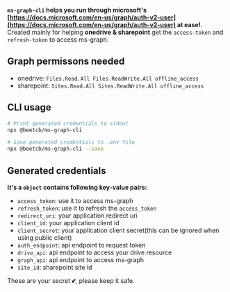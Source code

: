 **`ms-graph-cli` helps you run through microsoft's [https://docs.microsoft.com/en-us/graph/auth-v2-user](https://docs.microsoft.com/en-us/graph/auth-v2-user) at ease!**. Created mainly for helping **onedrive & sharepoint** get the `access-token` and `refresh-token` to access ms-graph.

## Graph permissons needed

- onedrive: `Files.Read.All Files.ReadWrite.All offline_access`
- sharepoint: `Sites.Read.All Sites.ReadWrite.All offline_access`

## CLI usage

```bash
# Print generated credentials to stdout
npx @beetcb/ms-graph-cli

# Save generated credentials to .env file
npx @beetcb/ms-graph-cli --save
```

## Generated credentials

**It's a `object` contains following key-value pairs:**

- `access_token`: use it to access ms-graph
- `refresh_token`: use it to refresh the `access_token`
- `redirect_uri`: your application redirect uri
- `client_id`: your application client id
- `client_secret`: your application client secret(this can be ignored when using public client)
- `auth_endpoint`: api endpoint to request token
- `drive_api`: api endpoint to access your drive resource
- `graph_api`: api endpoint to access ms-graph
- `site_id`: sharepoint site id

These are your secret 💕, please keep it safe.
